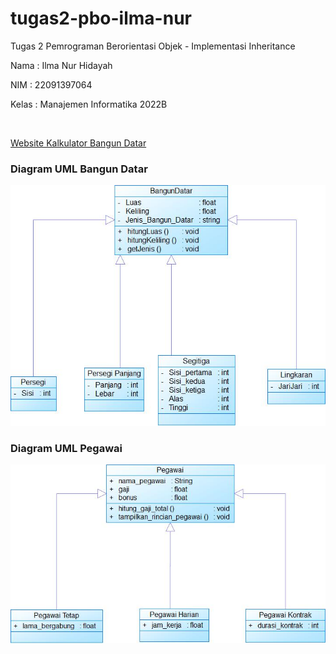 # tugas2-pbo-ilma-nur
Tugas 2 Pemrograman Berorientasi Objek - Implementasi Inheritance
<p>Nama : Ilma Nur Hidayah </p>
<p>NIM : 22091397064 </p>
<p>Kelas : Manajemen Informatika 2022B</p><br>

<a href="http://localhost/php-program/bangundatar2.php">Website Kalkulator Bangun Datar</a>

<h3>Diagram UML Bangun Datar</h3>
<img src="DIAGRAM UML/uml bangun datar.jpg">

<h3>Diagram UML Pegawai</h3>
<img src="DIAGRAM UML/uml pegawai.jpg">
